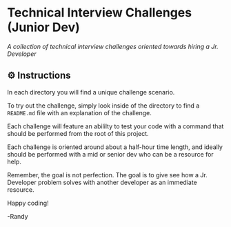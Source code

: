 # Technical Interview Challenges (Junior Dev)

_A collection of technical interview challenges oriented towards hiring a Jr. Developer_

## ⚙️ Instructions

In each directory you will find a unique challenge scenario.

To try out the challenge, simply look inside of the directory to find a `README.md` file with an explanation of the challenge.

Each challenge will feature an abililty to test your code with a command that should be performed from the root of this project.

Each challenge is oriented around about a half-hour time length, and ideally should be performed with a mid or senior dev who can be a resource for help.

Remember, the goal is not perfection. The goal is to give see how a Jr. Developer problem solves with another developer as an immediate resource.

Happy coding!

-Randy

